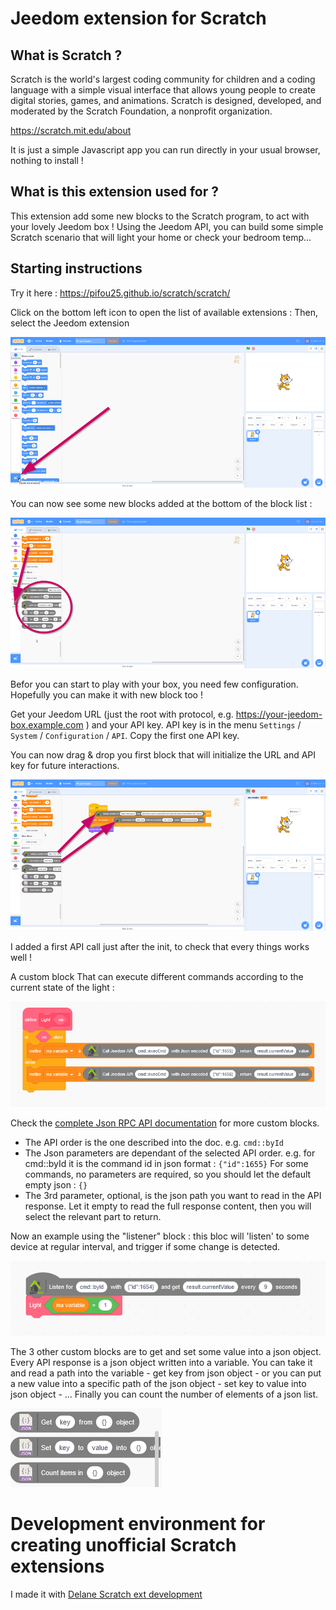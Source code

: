 # Jeedom extension for Scratch

## What is Scratch ?

Scratch is the world's largest coding community for children and a coding language
 with a simple visual interface that allows young people to create digital stories,
  games, and animations. Scratch is designed, developed, and moderated by the
   Scratch Foundation, a nonprofit organization.

https://scratch.mit.edu/about

It is just a simple Javascript app you can run directly in your usual browser, nothing to install !

## What is this extension used for ?

This extension add some new blocks to the Scratch program, to act with your lovely Jeedom box !
 Using the Jeedom API, you can build some simple Scratch scenario that will light your home or
 check your bedroom temp...

 ## Starting instructions

 Try it here : https://pifou25.github.io/scratch/scratch/

Click on the bottom left icon to open the list of available extensions : Then, select the Jeedom extension

 ![starting](docs/00-starting.png)

You can now see some new blocks added at the bottom of the block list :

![Jeedom blocks added](docs/01-jeedom-blocks.png)

Befor you can start to play with your box, you need few configuration. Hopefully you can make it with new block too !

Get your Jeedom URL (just the root with protocol, e.g. https://your-jeedom-box.example.com ) and your API key.
API key is in the menu `Settings` / `System` / `Configuration` / `API`. Copy the first one API key.

You can now drag & drop you first block that will initialize the URL and API key for future interactions.

![Initialization](docs/02-initialization.png)

I added a first API call just after the init, to check that every things works well !

A custom block That can execute different commands according to the current state of the light :

![Test your first custom block](docs/03-light-custom-block.png)

Check the [complete Json RPC API documentation](https://doc.jeedom.com/fr_FR/core/4.4/jsonrpc_api) for more custom blocks.

* The API order is the one described into the doc. e.g. `cmd::byId`
* The Json parameters are dependant of the selected API order. e.g. for cmd::byId it is the command id in json format : `{"id":1655}`
For some commands, no parameters are required, so you should let the default empty json : `{}`
* The 3rd parameter, optional, is the json path you want to read in the API response.
Let it empty to read the full response content, then you will select the relevant part to return.

Now an example using the "listener" block : this bloc will 'listen' to some device at regular interval, and trigger if some change
is detected.

![Listenner](docs/04-trigger-block.png)

The 3 other custom blocks are to get and set some value into a json object. Every API response is a json object written into a variable.
 You can take it and read a path into the variable - get key from json object - or you can put a new value into a specific path
  of the json object - set key to value into json object - ... Finally you can count the number of elements of a json list.

![json getter and setter](docs/10-json-management.png)

# Development environment for creating unofficial Scratch extensions

I made it with [Delane Scratch ext development](https://github.com/dalelane/scratch-extension-development)